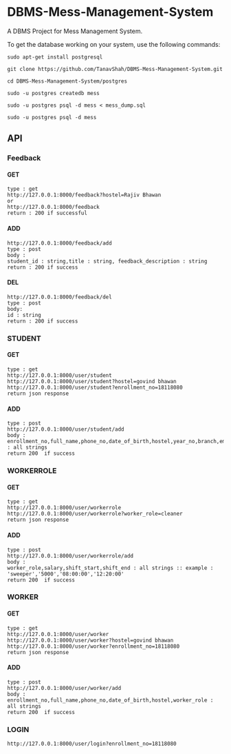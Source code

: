 # DBMS-Mess-Management-System
A DBMS Project for Mess Management System.

To get the database working on your system, use the following commands:

```
sudo apt-get install postgresql
```

```
git clone https://github.com/TanavShah/DBMS-Mess-Management-System.git
```

```
cd DBMS-Mess-Management-System/postgres
```

```
sudo -u postgres createdb mess
```

```
sudo -u postgres psql -d mess < mess_dump.sql
```

```
sudo -u postgres psql -d mess
```


## API 

### Feedback
#### GET
```
type : get
http://127.0.0.1:8000/feedback?hostel=Rajiv Bhawan
or
http://127.0.0.1:8000/feedback
return : 200 if successful
```
#### ADD
```
http://127.0.0.1:8000/feedback/add
type : post
body :
student_id : string,title : string, feedback_description : string
return : 200 if success
```
#### DEL
```
http://127.0.0.1:8000/feedback/del
type : post
body:
id : string
return : 200 if success
```

### STUDENT
#### GET
```
type : get
http://127.0.0.1:8000/user/student
http://127.0.0.1:8000/user/student?hostel=govind bhawan
http://127.0.0.1:8000/user/student?enrollment_no=18118080
return json response
```
#### ADD
```
type : post
http://127.0.0.1:8000/user/student/add
body :
enrollment_no,full_name,phone_no,date_of_birth,hostel,year_no,branch,email : all strings
return 200  if success
```

### WORKERROLE
#### GET
```
type : get
http://127.0.0.1:8000/user/workerrole
http://127.0.0.1:8000/user/workerrole?worker_role=cleaner
return json response
```
#### ADD
```
type : post
http://127.0.0.1:8000/user/workerrole/add
body :
worker_role,salary,shift_start,shift_end : all strings :: example : 'sweeper','5000','08:00:00','12:20:00' 
return 200  if success
```

### WORKER
#### GET
```
type : get
http://127.0.0.1:8000/user/worker
http://127.0.0.1:8000/user/worker?hostel=govind bhawan
http://127.0.0.1:8000/user/worker?enrollment_no=18118080
return json response
```
#### ADD
```
type : post
http://127.0.0.1:8000/user/worker/add
body :
enrollment_no,full_name,phone_no,date_of_birth,hostel,worker_role : all strings
return 200  if success
```

### LOGIN
```
http://127.0.0.1:8000/user/login?enrollment_no=18118080
```

